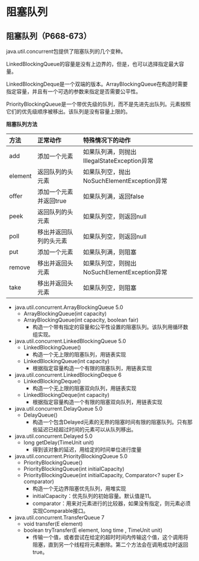 # 阻塞队列

## 阻塞队列（P668-673）

java.util.concurrent包提供了阻塞队列的几个变种。

LinkedBlockingQueue的容量是没有上边界的，但是，也可以选择指定最大容量。

LinkedBlockingDeque是一个双端的版本。ArrayBlockingQueue在构造时需要指定容量，并且有一个可选的参数来指定是否需要公平性。

PriorityBlockingQueue是一个带优先级的队列，而不是先进先出队列。元素按照它们的优先级顺序被移出。该队列是没有容量上限的。

**阻塞队列方法**

| 方法 | 正常动作 | 特殊情况下的动作 |
| :--- | :--- | :--- |
| add | 添加一个元素 | 如果队列满，则抛出IllegalStateException异常 |
| element | 返回队列的头元素 | 如果队列空，抛出NoSuchElementException异常 |
| offer | 添加一个元素并返回true | 如果队列满，返回false |
| peek | 返回队列的头元素 | 如果队列空，则返回null |
| poll | 移出并返回队列的头元素 | 如果队列空，则返回null |
| put | 添加一个元素 | 如果队列满，则阻塞 |
| remove | 移出并返回头元素 | 如果队列空，则抛出NoSuchElementException异常 |
| take | 移出并返回头元素 | 如果队列空，则阻塞 |

* java.util.concurrent.ArrayBlockingQueue 5.0
  * ArrayBlockingQueue\(int capacity\)
  * ArrayBlockingQueue\(int capacity, boolean fair\)
    * 构造一个带有指定的容量和公平性设置的阻塞队列。该队列用循环数组实现。
* java.util.concurrent.LinkedBlockingQueue 5.0
  * LinkedBlockingQueue\(\)
    * 构造一个无上限的阻塞队列，用链表实现
  * LinkedBlockingQueue\(int capacity\)
    * 根据指定容量构造一个有限的阻塞队列，用链表实现
* java.util.concurrent.LinkedBlockingDeque 6
  * LinkedBlockingDeque\(\)
    * 构造一个无上限的阻塞双向队列，用链表实现
  * LinkedBlockingDeque\(int capacity\)
    * 根据指定容量构造一个有限的阻塞双向队列，用链表实现
* java.util.concurrent.DelayQueue 5.0
  * DelayQueue\(\)
    * 构造一个包含Delayed元素的无界的阻塞时间有限的阻塞队列。只有那些延迟已经超过时间的元素可以从队列移出。
* java.util.concurrent.Delayed 5.0
  * long getDelay\(TimeUnit unit\)
    * 得到该对象的延迟，用给定的时间单位进行度量 
* java.util.concurrent.PriorityBlockingQueue 5.0
  * PriorityBlockingQueue\(\)
  * PriorityBlockingQueue\(int initialCapacity\)
  * PriorityBlockingQueue\(int initialCapacity, Comparator&lt;? super E&gt; comparator\)
    * 构造一个无边界阻塞优先队列，用堆实现
    * initialCapacity：优先队列的初始容量。默认值是11。
    * comparator：用来对元素进行的比较器，如果没有指定，则元素必须实现Comparable接口。
* java.util.concurrent.TransferQueue 7
  * void transfer\(E element\)
  * boolean tryTransfer\(E element, long time , TimeUnit unit\)
    * 传输一个值，或者尝试在给定的超时时间内传输这个值，这个调用将阻塞，直到另一个线程将元素删除。第二个方法会在调用成功时返回true。

